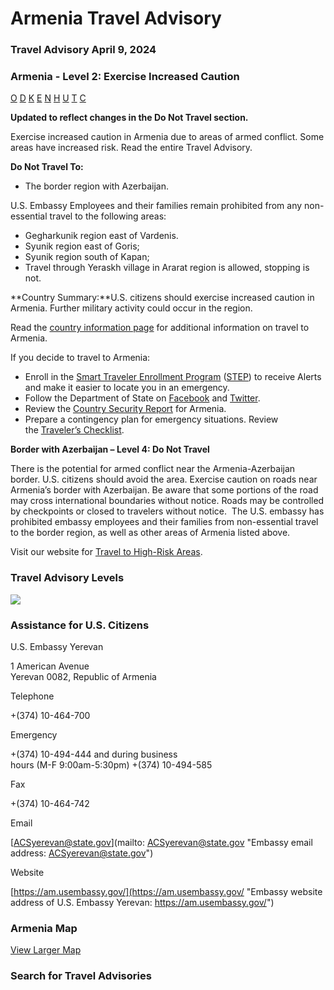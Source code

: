# Armenia Travel Advisory

### Travel Advisory April 9, 2024

### Armenia - Level 2: Exercise Increased Caution

[O](javascript:void(0); "Tool Tip: Other")
[D](javascript:void(0); "Tool Tip: Wrongful Detention")
[K](javascript:void(0); "Tool Tip: Kidnap and Hostage")
[E](javascript:void(0); "Tool Tip: Event")
[N](javascript:void(0); "Tool Tip: Disaster")
[H](javascript:void(0); "Tool Tip: Health")
[U](javascript:void(0); "Tool Tip: Civil Unrest")
[T](javascript:void(0); "Tool Tip: Terrorism")
[C](javascript:void(0); "Tool Tip: Crimes")

**Updated to reflect changes in the Do Not Travel section.**

Exercise increased caution in Armenia due to areas of armed conflict. Some areas have increased risk. Read the entire Travel Advisory.

**Do Not Travel To:**

* The border region with Azerbaijan.

U.S. Embassy Employees and their families remain prohibited from any non-essential travel to the following areas:

* Gegharkunik region east of Vardenis.
* Syunik region east of Goris;
* Syunik region south of Kapan;
* Travel through Yeraskh village in Ararat region is allowed, stopping is not.

**Country Summary:**U.S. citizens should exercise increased caution in Armenia. Further military activity could occur in the region.

Read the [country information page](https://travel.state.gov/content/travel/en/international-travel/International-Travel-Country-Information-Pages/Armenia.html) for additional information on travel to Armenia.

If you decide to travel to Armenia:

* Enroll in the [Smart Traveler Enrollment Program](https://step.state.gov/step/) ([STEP](https://step.state.gov/step/)) to receive Alerts and make it easier to locate you in an emergency.
* Follow the Department of State on [Facebook](http://www.facebook.com/travelgov) and [Twitter](http://www.twitter.com/travelgov).
* Review the [Country Security Report](https://www.osac.gov/Country/Armenia/Detail) for Armenia.
* Prepare a contingency plan for emergency situations. Review the [Traveler’s Checklist](https://travel.state.gov/content/travel/en/international-travel/before-you-go/travelers-checklist.html).

**Border with Azerbaijan – Level 4: Do Not Travel**

There is the potential for armed conflict near the Armenia-Azerbaijan border. U.S. citizens should avoid the area. Exercise caution on roads near Armenia’s border with Azerbaijan. Be aware that some portions of the road may cross international boundaries without notice. Roads may be controlled by checkpoints or closed to travelers without notice.  The U.S. embassy has prohibited embassy employees and their families from non-essential travel to the border region, as well as other areas of Armenia listed above.

Visit our website for [Travel to High-Risk Areas](https://travel.state.gov/content/travel/en/international-travel/before-you-go/travelers-with-special-considerations/high-risk-travelers.html).

### Travel Advisory Levels

[![](/content/dam/NEWTravelAssets/images/travel-levelv2.svg)](/content/travel/en/international-travel/before-you-go/about-our-new-products.html "Travel Advisory Levels")

### Assistance for U.S. Citizens

U.S. Embassy Yerevan

1 American Avenue  
Yerevan 0082, Republic of Armenia

Telephone

+(374) 10-464-700

Emergency

+(374) 10-494-444 and during business  
hours (M-F 9:00am-5:30pm) +(374) 10-494-585

Fax

+(374) 10-464-742

Email

[ACSyerevan@state.gov](mailto: ACSyerevan@state.gov "Embassy email address: ACSyerevan@state.gov")

Website

[https://am.usembassy.gov/](https://am.usembassy.gov/ "Embassy website address of U.S. Embassy Yerevan: https://am.usembassy.gov/")

### Armenia Map

[View Larger Map](https://travelmaps.state.gov/TSGMap/?extent=41.500316065,38.593998,48.499675935,41.405998 "Map of Armenia")



### Search for Travel Advisories